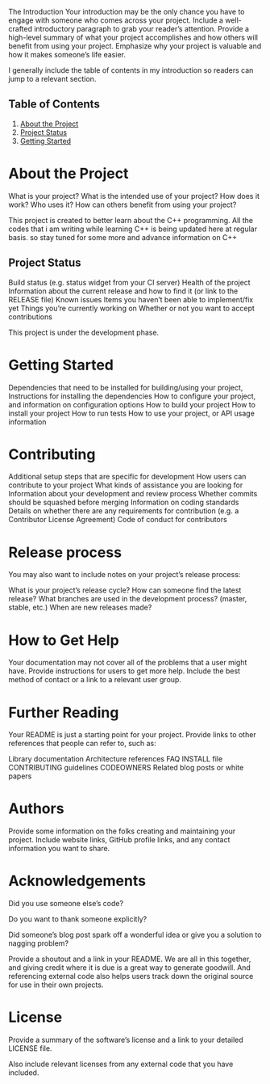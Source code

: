 The Introduction
Your introduction may be the only chance you have to engage with someone who comes across your project. Include a well-crafted introductory paragraph to grab your reader’s attention. Provide a high-level summary of what your project accomplishes and how others will benefit from using your project. Emphasize why your project is valuable and how it makes someone’s life easier.

I generally include the table of contents in my introduction so readers can jump to a relevant section.

## Table of Contents
1. [About the Project](#about-the-project)
1. [Project Status](#project-status)
1. [Getting Started](#getting-started)

# About the Project
What is your project?
What is the intended use of your project?
How does it work?
Who uses it?
How can others benefit from using your project?

This project is created to better learn about the C++ programming. All the codes that i am writing while learning C++ is being updated here at regular basis. so stay tuned for some more and advance information on C++

## Project Status
Build status (e.g. status widget from your CI server)
Health of the project
Information about the current release and how to find it (or link to the RELEASE file)
Known issues
Items you haven’t been able to implement/fix yet
Things you’re currently working on
Whether or not you want to accept contributions


This project is under the development phase.

# Getting Started
Dependencies that need to be installed for building/using your project,
Instructions for installing the dependencies
How to configure your project, and information on configuration options
How to build your project
How to install your project
How to run tests
How to use your project, or API usage information

# Contributing
Additional setup steps that are specific for development
How users can contribute to your project
What kinds of assistance you are looking for
Information about your development and review process
Whether commits should be squashed before merging
Information on coding standards
Details on whether there are any requirements for contribution (e.g. a Contributor License Agreement)
Code of conduct for contributors

# Release process
You may also want to include notes on your project’s release process:

What is your project’s release cycle?
How can someone find the latest release?
What branches are used in the development process? (master, stable, etc.)
When are new releases made?

# How to Get Help
Your documentation may not cover all of the problems that a user might have. Provide instructions for users to get more help. Include the best method of contact or a link to a relevant user group.

# Further Reading
Your README is just a starting point for your project. Provide links to other references that people can refer to, such as:

Library documentation
Architecture references
FAQ
INSTALL file
CONTRIBUTING guidelines
CODEOWNERS
Related blog posts or white papers

# Authors
Provide some information on the folks creating and maintaining your project. Include website links, GitHub profile links, and any contact information you want to share.

# Acknowledgements
Did you use someone else’s code?

Do you want to thank someone explicitly?

Did someone’s blog post spark off a wonderful idea or give you a solution to nagging problem?

Provide a shoutout and a link in your README. We are all in this together, and giving credit where it is due is a great way to generate goodwill. And referencing external code also helps users track down the original source for use in their own projects.

# License
Provide a summary of the software’s license and a link to your detailed LICENSE file.

Also include relevant licenses from any external code that you have included.
